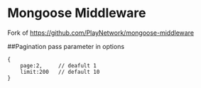 # Mongoose Middleware

Fork of https://github.com/PlayNetwork/mongoose-middleware

##Pagination
pass parameter in options
```
{
	page:2,		// deafult 1
	limit:200	// default 10
}

